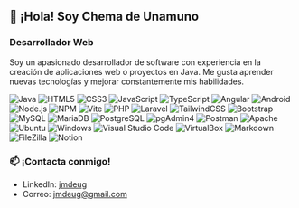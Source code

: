 ## 👋 ¡Hola! Soy Chema de Unamuno 
### Desarrollador Web

Soy un apasionado desarrollador de software con experiencia en la creación de aplicaciones web o proyectos en Java. Me gusta aprender nuevas tecnologías y mejorar constantemente mis habilidades.

![Java](https://img.shields.io/badge/Java-%23ED8B00.svg?style=for-the-badge&logo=openjdk&logoColor=white)
![HTML5](https://img.shields.io/badge/HTML5-%23E34F26.svg?style=for-the-badge&logo=html5&logoColor=white)
![CSS3](https://img.shields.io/badge/CSS3-%231572B6.svg?style=for-the-badge&logo=css3&logoColor=white)
![JavaScript](https://img.shields.io/badge/JavaScript-%23F7DF1E.svg?style=for-the-badge&logo=javascript&logoColor=black)
![TypeScript](https://img.shields.io/badge/TypeScript-%23007ACC.svg?style=for-the-badge&logo=typescript&logoColor=white)
![Angular](https://img.shields.io/badge/Angular-%23DD0031.svg?style=for-the-badge&logo=angular&logoColor=white)
![Android](https://img.shields.io/badge/Android-3DDC84?style=for-the-badge&logo=android&logoColor=white)
![Node.js](https://img.shields.io/badge/Node.js-%23339933.svg?style=for-the-badge&logo=node.js&logoColor=white)
![NPM](https://img.shields.io/badge/NPM-%23CB3837.svg?style=for-the-badge&logo=npm&logoColor=white)
![Vite](https://img.shields.io/badge/Vite-%23646CFF.svg?style=for-the-badge&logo=vite&logoColor=white)
![PHP](https://img.shields.io/badge/PHP-%23777BB4.svg?style=for-the-badge&logo=php&logoColor=white)
![Laravel](https://img.shields.io/badge/Laravel-%23FF2D20.svg?style=for-the-badge&logo=laravel&logoColor=white)
![TailwindCSS](https://img.shields.io/badge/TailwindCSS-%2338B2AC.svg?style=for-the-badge&logo=tailwind-css&logoColor=white)
![Bootstrap](https://img.shields.io/badge/Bootstrap-%237952B3.svg?style=for-the-badge&logo=bootstrap&logoColor=white)
![MySQL](https://img.shields.io/badge/MySQL-%2300f.svg?style=for-the-badge&logo=mysql&logoColor=white)
![MariaDB](https://img.shields.io/badge/MariaDB-%23003545.svg?style=for-the-badge&logo=mariadb&logoColor=white)
![PostgreSQL](https://img.shields.io/badge/PostgreSQL-%23316192.svg?style=for-the-badge&logo=postgresql&logoColor=white)
![pgAdmin4](https://img.shields.io/badge/pgAdmin4-%23316192.svg?style=for-the-badge&logo=postgresql&logoColor=white)
![Postman](https://img.shields.io/badge/Postman-%23FF6C37.svg?style=for-the-badge&logo=postman&logoColor=white)
![Apache](https://img.shields.io/badge/Apache-%23D42029.svg?style=for-the-badge&logo=apache&logoColor=white)
![Ubuntu](https://img.shields.io/badge/Ubuntu-%23E95420.svg?style=for-the-badge&logo=ubuntu&logoColor=white)
![Windows](https://img.shields.io/badge/Windows-%230078D6.svg?style=for-the-badge&logo=windows&logoColor=white)
![Visual Studio Code](https://img.shields.io/badge/VS%20Code-%23007ACC.svg?style=for-the-badge&logo=visualstudiocode&logoColor=white)
![VirtualBox](https://img.shields.io/badge/VirtualBox-%23007ACC.svg?style=for-the-badge&logo=virtualbox&logoColor=white)
![Markdown](https://img.shields.io/badge/Markdown-%23000000.svg?style=for-the-badge&logo=markdown&logoColor=white)
![FileZilla](https://img.shields.io/badge/FileZilla-%23BF0000.svg?style=for-the-badge&logo=filezilla&logoColor=white)
![Notion](https://img.shields.io/badge/Notion-%23000000.svg?style=for-the-badge&logo=notion&logoColor=white)

### 📫 ¡Contacta conmigo!
- LinkedIn: [jmdeug](https://www.linkedin.com/in/jmdeug/)
- Correo: [jmdeug@gmail.com](mailto:jmdeug@gmail.com)
